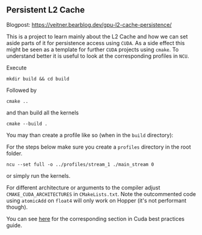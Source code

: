 ## Persistent L2 Cache

Blogpost:
https://veitner.bearblog.dev/gpu-l2-cache-persistence/

This is a project to learn mainly about the L2 Cache and how we can set aside parts of it for persistence access using `CUDA`.
As a side effect this might be seen as a template for further `CUDA` projects using `cmake`. To understand better it is useful to look at the corresponding profiles in `NCU`.

Execute 

```
mkdir build && cd build
```

Followed by

```
cmake ..
```

and than build all the kernels

```
cmake --build .
```

You may than create a profile like so (when in the `build` directory):

For the steps below make sure you create a `profiles` directory in the root folder.

```
ncu --set full -o ../profiles/stream_1 ./main_stream 0
```

or simply run the kernels.

For different architecture or arguments to the compiler adjust `CMAKE_CUDA_ARCHITECTURES` in `CMakeLists.txt`.
Note the outcommented code using `atomicAdd` on `float4` will only work on Hopper (it's not performant though).

You can see [here](https://docs.nvidia.com/cuda/cuda-c-best-practices-guide/#l2-cache) for the corresponding section in Cuda best practices guide. 
